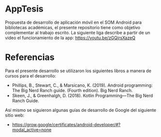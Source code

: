 # AppTesis
Propuesta de desarrollo de aplicación móvil en el SOM Android para bibliotecas académicas, el presente repositorio tiene como objetivo complementar al trabajo escrito. La siguiente liga describe a partir de un video el funcionamiento de la app: https://youtu.be/zGQjrsXazeQ

# Referencias
Para el presente desarrollo se utilizaron los siguientes libros a manera de cursos para el desarrollo:

- Phillips, B., Stewart, C., & Marsicano, K. (2019). Android programming: The Big Nerd Ranch guide. (Fourth edition). Big Nerd Ranch.
- Skeen, J., & Greenhalgh, D. (2018). Kotlin Programming—The Big Nerd Ranch Guide.

Así mismo se siguieron algunas guías de desarrollo de Google del siguiente sitio web:

- https://grow.google/certificates/android-developer/#?modal_active=none
